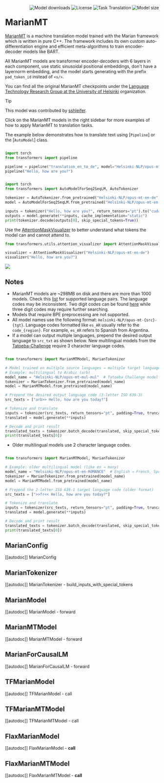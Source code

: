<!--Copyright 2020 The HuggingFace Team. All rights reserved.

Licensed under the Apache License, Version 2.0 (the "License"); you may not use this file except in compliance with
the License. You may obtain a copy of the License at

http://www.apache.org/licenses/LICENSE-2.0

Unless required by applicable law or agreed to in writing, software distributed under the License is distributed on
an "AS IS" BASIS, WITHOUT WARRANTIES OR CONDITIONS OF ANY KIND, either express or implied. See the License for the
specific language governing permissions and limitations under the License.

⚠️ Note that this file is in Markdown but contain specific syntax for our doc-builder (similar to MDX) that may not be
rendered properly in your Markdown viewer.

-->

<div style="float: right;">
    <div class="flex flex-wrap space-x-1">
          <img alt="Model downloads" src="https://img.shields.io/huggingface/model-downloads/Helsinki-NLP/opus-mt-en-de?logo=huggingface" />
           <img alt="License" src="https://img.shields.io/github/license/huggingface/transformers?logo=open-source-initiative" />
           <img alt="Task Translation" src="https://img.shields.io/badge/task-translation-blue?logo=google-translate" />
           <img alt="Model size" src="https://img.shields.io/badge/model-size-298MB-green" />
    </div>
</div>

# MarianMT



[MarianMT](https://huggingface.co/papers/1804.00344) is a machine translation model trained with the Marian framework which is written in pure C++. The framework includes its own custom auto-differentiation engine and efficient meta-algorithms to train encoder-decoder models like BART.

All MarianMT models are transformer encoder-decoders with 6 layers in each component, use static sinusoidal positional embeddings, don't have a layernorm embedding, and the model starts generating with the prefix `pad_token_id` instead of `<s/>`.



You can find all the original MarianMT checkpoints under the [Language Technology Research Group at the University of Helsinki](https://huggingface.co/Helsinki-NLP/models?search=opus-mt) organization.


> [!TIP]
> This model was contributed by [sshleifer](https://huggingface.co/sshleifer).
>
> Click on the MarianMT models in the right sidebar for more examples of how to apply MarianMT to translation tasks.


The example below demonstrates how to translate text using [`Pipeline`] or the [`AutoModel`] class.

<hfoptions id="usage">
<hfoption id="Pipeline">

```python

import torch
from transformers import pipeline

pipeline = pipeline("translation_en_to_de", model="Helsinki-NLP/opus-mt-en-de", torch_dtype=torch.float16, device=0)
pipeline("Hello, how are you?")

```

</hfoption>

<hfoption id="AutoModel">

```python

import torch
from transformers import AutoModelForSeq2SeqLM, AutoTokenizer

tokenizer = AutoTokenizer.from_pretrained("Helsinki-NLP/opus-mt-en-de")
model = AutoModelForSeq2SeqLM.from_pretrained("Helsinki-NLP/opus-mt-en-de", torch_dtype=torch.float16, attn_implementation="sdpa", device_map="auto")

inputs = tokenizer("Hello, how are you?", return_tensors="pt").to("cuda")
outputs = model.generate(**inputs, cache_implementation="static")
print(tokenizer.decode(outputs[0], skip_special_tokens=True))

```

</hfoption>
</hfoptions>


Use the [AttentionMaskVisualizer](https://github.com/huggingface/transformers/blob/beb9b5b02246b9b7ee81ddf938f93f44cfeaad19/src/transformers/utils/attention_visualizer.py#L139) to better understand what tokens the model can and cannot attend to.

```python
from transformers.utils.attention_visualizer import AttentionMaskVisualizer

visualizer = AttentionMaskVisualizer("Helsinki-NLP/opus-mt-en-de")
visualizer("Hello, how are you?")
```
<div class="flex justify-center">
   <img src="https://huggingface.co/datasets/huggingface/documentation-images/resolve/main/transformers/model_doc/marianmt-attn-mask.png"/>
</div>

## Notes

- MarianMT models are ~298MB on disk and there are more than 1000 models. Check this [list](https://huggingface.co/Helsinki-NLP) for supported language pairs. The language codes may be inconsistent. Two digit codes can be found [here](https://developers.google.com/admin-sdk/directory/v1/languages) while three digit codes may require further searching.
- Models that require BPE preprocessing are not supported.
- All model names use the following format: `Helsinki-NLP/opus-mt-{src}-{tgt}`. Language codes formatted like `es_AR` usually refer to the `code_{region}`. For example, `es_AR` refers to Spanish from Argentina.
- If a model can output multiple languages, prepend the desired output language to `src_txt` as shown below. New multilingual models from the [Tatoeba-Challenge](https://github.com/Helsinki-NLP/Tatoeba-Challenge) require 3 character language codes.

```python

from transformers import MarianMTModel, MarianTokenizer

# Model trained on multiple source languages → multiple target languages
# Example: multilingual to Arabic (arb)
model_name = "Helsinki-NLP/opus-mt-mul-mul"  # Tatoeba Challenge model
tokenizer = MarianTokenizer.from_pretrained(model_name)
model = MarianMTModel.from_pretrained(model_name)

# Prepend the desired output language code (3-letter ISO 639-3)
src_texts = ["arb>> Hello, how are you today?"]

# Tokenize and translate
inputs = tokenizer(src_texts, return_tensors="pt", padding=True, truncation=True)
translated = model.generate(**inputs)

# Decode and print result
translated_texts = tokenizer.batch_decode(translated, skip_special_tokens=True)
print(translated_texts[0])

```
   
- Older multilingual models use 2 character language codes.

```python

from transformers import MarianMTModel, MarianTokenizer

# Example: older multilingual model (like en → many)
model_name = "Helsinki-NLP/opus-mt-en-ROMANCE"  # English → French, Spanish, Italian, etc.
tokenizer = MarianTokenizer.from_pretrained(model_name)
model = MarianMTModel.from_pretrained(model_name)

# Prepend the 2-letter ISO 639-1 target language code (older format)
src_texts = [">>fr<< Hello, how are you today?"]

# Tokenize and translate
inputs = tokenizer(src_texts, return_tensors="pt", padding=True, truncation=True)
translated = model.generate(**inputs)

# Decode and print result
translated_texts = tokenizer.batch_decode(translated, skip_special_tokens=True)
print(translated_texts[0])

```

## MarianConfig

[[autodoc]] MarianConfig

## MarianTokenizer

[[autodoc]] MarianTokenizer
    - build_inputs_with_special_tokens

<frameworkcontent>
<pt>

## MarianModel

[[autodoc]] MarianModel
    - forward

## MarianMTModel

[[autodoc]] MarianMTModel
    - forward

## MarianForCausalLM

[[autodoc]] MarianForCausalLM
    - forward

</pt>
<tf>

## TFMarianModel

[[autodoc]] TFMarianModel
    - call

## TFMarianMTModel

[[autodoc]] TFMarianMTModel
    - call

</tf>
<jax>

## FlaxMarianModel

[[autodoc]] FlaxMarianModel
    - __call__

## FlaxMarianMTModel

[[autodoc]] FlaxMarianMTModel
    - __call__

</jax>
</frameworkcontent>
